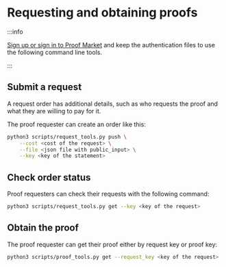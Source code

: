 # Requesting and obtaining proofs

:::info

[Sign up or sign in to Proof Market](../market/web-interface#creating-an-account) and keep the authentication files to use the following command line tools.

:::

## Submit a request

A request order has additional details, such as who requests the proof and what they are willing to pay for it.

The proof requester can create an order like this:

```bash
python3 scripts/request_tools.py push \
    --cost <cost of the request> \
    --file <json file with public_input> \
    --key <key of the statement>
```

## Check order status

Proof requesters can check their requests with the following command:

```bash
python3 scripts/request_tools.py get --key <key of the request>
```

## Obtain the proof

The proof requester can get their proof either by request key or proof key:

```bash
python3 scripts/proof_tools.py get --request_key <key of the request>
```
